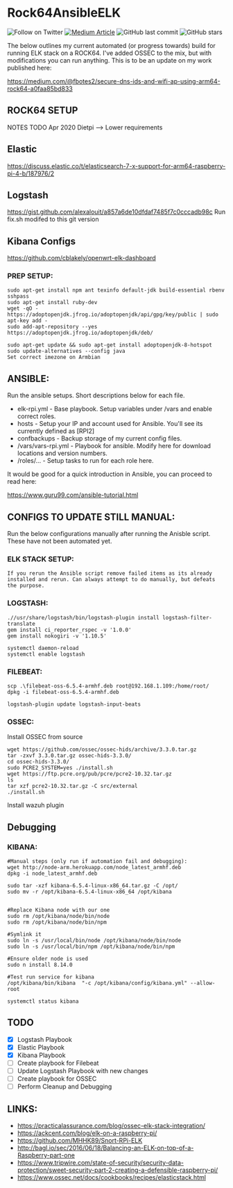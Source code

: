 # Rock64AnsibleELK
![Follow on Twitter](https://img.shields.io/twitter/follow/initroott?label=Follow%20&style=social)
[![Medium Article](https://img.shields.io/badge/Medium-View%20Medium%20Article-blue)](https://medium.com/@fbotes2/secure-dns-ids-and-wifi-ap-using-arm64-rock64-a0faa85bd833)
![GitHub last commit](https://img.shields.io/github/last-commit/initroot/Rock64AnsibleELK)
![GitHub stars](https://img.shields.io/github/stars/initroot/Rock64AnsibleELK)

The below outlines my current automated (or progress towards) build for running ELK stack on a ROCK64.
I've added OSSEC to the mix, but with modifications you can run anything. This is to be an update on my work published here:

https://medium.com/@fbotes2/secure-dns-ids-and-wifi-ap-using-arm64-rock64-a0faa85bd833

## ROCK64 SETUP
NOTES TODO Apr 2020
Dietpi --> Lower requirements
## Elastic 
https://discuss.elastic.co/t/elasticsearch-7-x-support-for-arm64-raspberry-pi-4-b/187976/2
## Logstash
https://gist.github.com/alexalouit/a857a6de10dfdaf7485f7c0cccadb98c
Run fix.sh modifed to this git version


## Kibana Configs
https://github.com/cblakely/openwrt-elk-dashboard

### PREP SETUP:
	sudo apt-get install npm ant texinfo default-jdk build-essential rbenv sshpass
	sudo apt-get install ruby-dev
	wget -qO - https://adoptopenjdk.jfrog.io/adoptopenjdk/api/gpg/key/public | sudo apt-key add -
	sudo add-apt-repository --yes https://adoptopenjdk.jfrog.io/adoptopenjdk/deb/

	sudo apt-get update && sudo apt-get install adoptopenjdk-8-hotspot
	sudo update-alternatives --config java
	Set correct imezone on Armbian
   
## ANSIBLE:
Run the ansible setups. Short descriptions below for each file.

* elk-rpi.yml - Base playbook. Setup variables under /vars and enable correct roles.
* hosts - Setup your IP and account used for Ansible. You'll see its currently defined as [RPI2]
* confbackups - Backup storage of my current config files.
* /vars/vars-rpi.yml - Playbook for ansible. Modify here for download locations and version numbers.
* /roles/... - Setup tasks to run for each role here.
	
It would be good for a quick introduction in Ansible, you can proceed to read here:

https://www.guru99.com/ansible-tutorial.html

## CONFIGS TO UPDATE STILL MANUAL:
Run the below configurations manually after running the Anisble script. These have not been automated yet.

### ELK STACK SETUP:
	If you rerun the Ansible script remove failed items as its already installed and rerun. Can always attempt to do manually, but defeats the purpose.

### LOGSTASH:
	.//usr/share/logstash/bin/logstash-plugin install logstash-filter-translate  
	gem install ci_reporter_rspec -v '1.0.0'
	gem install nokogiri -v '1.10.5'
	  
	systemctl daemon-reload
	systemctl enable logstash

### FILEBEAT:
	scp .\filebeat-oss-6.5.4-armhf.deb root@192.168.1.109:/home/root/
	dpkg -i filebeat-oss-6.5.4-armhf.deb

	logstash-plugin update logstash-input-beats

### OSSEC:
Install OSSEC from source

	wget https://github.com/ossec/ossec-hids/archive/3.3.0.tar.gz
	tar -zxvf 3.3.0.tar.gz ossec-hids-3.3.0/
	cd ossec-hids-3.3.0/
	sudo PCRE2_SYSTEM=yes ./install.sh
	wget https://ftp.pcre.org/pub/pcre/pcre2-10.32.tar.gz
	ls
	tar xzf pcre2-10.32.tar.gz -C src/external
	./install.sh
	 
Install wazuh plugin

## Debugging

### KIBANA:
	#Manual steps (only run if automation fail and debugging):
	wget http://node-arm.herokuapp.com/node_latest_armhf.deb
	dpkg -i node_latest_armhf.deb

	sudo tar -xzf kibana-6.5.4-linux-x86_64.tar.gz -C /opt/
	sudo mv -r /opt/kibana-6.5.4-linux-x86_64 /opt/kibana

	 
	#Replace Kibana node with our one
	sudo rm /opt/kibana/node/bin/node
	sudo rm /opt/kibana/node/bin/npm

	#Symlink it
	sudo ln -s /usr/local/bin/node /opt/kibana/node/bin/node
	sudo ln -s /usr/local/bin/npm /opt/kibana/node/bin/npm

	#Ensure older node is used
	sudo n install 8.14.0

	#Test run service for kibana
	/opt/kibana/bin/kibana  "-c /opt/kibana/config/kibana.yml" --allow-root

	systemctl status kibana
	
## TODO
- [x] Logstash Playbook
- [x] Elastic Playbook
- [x] Kibana Playbook
- [ ] Create playbook for Filebeat
- [ ] Update Logstash Playbook with new changes
- [ ] Create playbook for OSSEC
- [ ] Perform Cleanup and Debugging
 
## LINKS:
 * https://practicalassurance.com/blog/ossec-elk-stack-integration/  
 * https://ackcent.com/blog/elk-on-a-raspberry-pi/
 * https://github.com/MHHK89/Snort-RPi-ELK
 * http://bagl.io/sec/2016/06/18/Balancing-an-ELK-on-top-of-a-Raspberry-part-one 
 * https://www.tripwire.com/state-of-security/security-data-protection/sweet-security-part-2-creating-a-defensible-raspberry-pi/
 * https://www.ossec.net/docs/cookbooks/recipes/elasticstack.html



